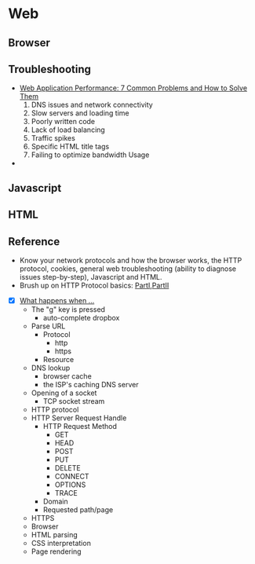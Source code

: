 # Web
## Browser
## Troubleshooting
- [Web Application Performance: 7 Common Problems and How to Solve Them](https://stackify.com/web-application-problems/)
    1. DNS issues and network connectivity
    2. Slow servers and loading time
    3. Poorly written code
    4. Lack of load balancing
    5. Traffic spikes
    6. Specific HTML title tags
    7. Failing to optimize bandwidth Usage
- 
## Javascript
## HTML

## Reference
- Know your network protocols and how the browser works, the HTTP protocol, cookies, general web troubleshooting (ability to diagnose issues step-by-step), Javascript and HTML.
- Brush up on HTTP Protocol basics: [PartI​](https://code.tutsplus.com/tutorials/http-the-protocol-every-web-developer-must-know-part-1--net-31177),​ [PartII](https://code.tutsplus.com/tutorials/http-the-protocol-every-web-developer-must-know-part-2--net-31155)
- [x] [What happens when ...](https://github.com/alex/what-happens-when)
    - The "g" key is pressed
        - auto-complete dropbox
    - Parse URL
        - Protocol
            - http
            - https
        - Resource   
    - DNS lookup
        - browser cache
        - the ISP's caching DNS server
    - Opening of a socket
        - TCP socket stream
    - HTTP protocol
    - HTTP Server Request Handle
        - HTTP Request Method
            - GET
            - HEAD
            - POST
            - PUT
            - DELETE
            - CONNECT
            - OPTIONS
            - TRACE
        - Domain
        - Requested path/page
    - HTTPS
    - Browser
    - HTML parsing
    - CSS interpretation
    - Page rendering
